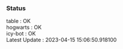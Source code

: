 ### Status


table : OK  
hogwarts : OK  
icy-bot : OK  
Latest Update : 2023-04-15 15:06:50.918100
